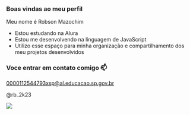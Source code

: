 ### Boas vindas ao meu perfil

Meu nome é Robson Mazochim

- Estou estudando na Alura
- Estou me desenvolvendo na linguagem de JavaScript
- Utilizo esse espaço para minha organização e compartilhamento dos meu projetos desenvolvidos 

### Voce entrar em contato comigo 📫

0000112544793xsp@al.educacao.sp.gov.br

@rb_2k23

![](https://media1.tenor.com/m/cAe8DLNmRRMAAAAd/%D1%83%D1%82%D0%BA%D0%B0-%D0%B4%D0%B5%D0%BD%D1%8C%D0%B3%D0%B8.gif)
